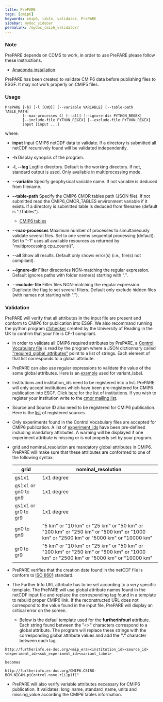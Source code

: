 ```yaml
---
title: PrePARE
tags: [cmip6]
keywords: cmip6, table, validator, PrePARE
sidebar: mydoc_sidebar
permalink: /mydoc_cmip6_validator/
---
```


### Note

PrePARE depends on CDMS to work, in order to use PrePARE please follow these instructions.

 * [Anaconda installation](https://cmor.llnl.gov/mydoc_cmor3_conda/)

PrePARE has been created to validate CMIP6 data before publishing files to ESGF.  It may not work properly on CMIP5 files.

### Usage
```
PrePARE [-h] [-l [CWD]] [--variable VARIABLE] [--table-path TABLE_PATH]
        [--max-processes 4] [--all] [--ignore-dir PYTHON_REGEX]
        [--include-file PYTHON_REGEX] [--exclude-file PYTHON_REGEX]
        input [input ...]
```
where:

  * __input__ Input CMIP6 netCDF data to validate. If a directory is submitted all netCDF recursively found will be validated independently.

  * __-h__ Display synopsis of the program.

  * __-l, --log__ Logfile directory. Default is the working directory. If not, standard output is used. Only available in multiprocessing mode.
  
  * __--variable__ Specify geophysical variable name. If not variable is deduced from filename. 

  * __--table-path__ Specify the CMIP6 CMOR tables path (JSON file). If not submitted read the CMIP6_CMOR_TABLES environment variable if it exists. If a directory is submitted table is deduced from filename (default is "./Tables").  
    * [CMIP6 tables](https://github.com/PCMDI/cmip6-cmor-tables/)

  * __--max-processes__  Maximum number of processes to simultaneously validate several files. Set to one seems sequential processing (default). Set to "-1" uses all available resources as returned by "multiprocessing.cpu_count()".
  
  * __--all__ Show all results. Default only shows error(s) (i.e., file(s) not compliant).
  
  * __--ignore-dir__ Filter directories NON-matching the regular expression. Default ignores paths with folder name(s) starting with ".".
  
  * __--exclude-file__ Filter files NON-matching the regular expression. Duplicate the flag to set several filters. Default only exclude hidden files (with names not starting with ".").


### Validation

PrePARE will verify that all attributes in the input file are present and conform to CMIP6 for publication into ESGF.  We also recommand running the python program [cfchecker](https://pypi.python.org/pypi/cfchecker) created by the University of Reading in the UK to confirm that your file is CF-1 compliant.

  * In order to validate all CMIP6 required attributes by PrePARE,  a [Control Vocabulary file](https://github.com/PCMDI/cmip6-cmor-tables/blob/master/Tables/CMIP6_CV.json) is read by the program where a JSON dictionnary called  ["required_global_attributes"](https://github.com/PCMDI/cmip6-cmor-tables/blob/master/Tables/CMIP6_CV.json#L3) point to a list of strings.  Each element of that list corresponds to a global attribute.  
  * PrePARE can also use regular expressions to validate the value of the some global attributes.  Here is an [example](https://github.com/PCMDI/cmip6-cmor-tables/blob/master/Tables/CMIP6_CV.json#L6343-L6344) used for variant_label.

  * Institutions and institution_ids need to be registered into a list.   PrePARE will only accept institutions which have been pre-registered for CMIP6 publication into ESGF.   Click [here](https://github.com/PCMDI/cmip6-cmor-tables/blob/master/Tables/CMIP6_CV.json#L65) for the list of institutions.  If you wish to register your institution write to the [cmor mailing list](mailto:cmor@listserv.llnl.gov).

  * Source and Source ID also need to be registered for CMIP6 publication.  Here is the [list](https://github.com/PCMDI/cmip6-cmor-tables/blob/master/Tables/CMIP6_CV.json#L93) of registered sources.

  * Only experiments found in the Control Vocabulary files are accepted for CMIP6 publication. A list of [experiment_ids](https://github.com/PCMDI/cmip6-cmor-tables/blob/master/Tables/CMIP6_CV.json#L548) have been pre-defined including mandatory attributes.  A warning will be displayed if one experiment attribute is missing or is not properly set by your program.

  * grid and nominal_resolution are mandatory global attributes in CMIP6.  PrePARE will make sure that these attributes are conformed to one of the following syntax:

     |  grid              |  nominal_resolution |
     |--------------------|------------------|
     | gs1x1              |  1x1 degree  |
     | gs1x1 or gn0 to gn9|  1x1 degree  |
     | gs1x1 or gr0 to gr9|  1x1 degree  |
     |  gn0 to gn9        |  "5 km" or   "10 km" or   "25 km" or   "50 km" or  "100 km" or "250 km" or "500 km" or "1000 km" or "2500 km" or "5000 km" or "10000 km" |
     |  gr0 to gr9        |  "5 km" or   "10 km" or   "25 km" or   "50 km" or   "100 km" or "250 km" or "500 km" or "1000 km" or "2500 km" or "5000 km" or "10000 km" |

  
  * PrePARE verifies that the creation date found in the netCDF file is conform to [ISO 8601](https://en.wikipedia.org/wiki/ISO_8601) standard.

  * The Further Info URL attribute has to be set according to a very specific template.  The PrePARE will use global attribute names found in the netCDF input file and replace the corresponding tag found in a template to rebuild proper CMIP6 link.  If the reconstructed URL does not correspond to the value found in the input file, PrePARE will display an critical error on the screen.
    * Below is the defaul template used for the __furtherinfourl__ attribute.  Each string found between the "<>" characters correspond to a global attribute.  The program will replace these strings with the corresponding global attribute values and add the __"."__ character between each tag.

```
http://furtherinfo.es-doc.org/<mip_era><institution_id><source_id><experiment_id><sub_experiment_id><variant_label>

becomes

http://furtherinfo.es-doc.org/CMIP6.CSIRO-BOM.NICAM.piControl.none.r1i1p1f1" 
```

  * PrePARE will also verify variable attributes necessary for CMIP6 publication.   It validates: long_name, standard_name, units and missing_value according the CMIP6 tables information. 




